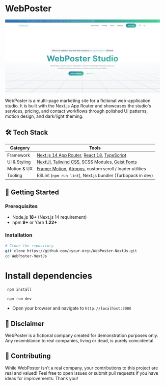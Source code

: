 <!-- <h4 align="center">Welcome to the WebPoster project repository! We are here to show you an incredible website for a web application development company!</h3>

[![Banner](./public/BannerWebPoster.png)](https://web-poster-nextjs.vercel.app)

## 🤖 About WebPoster

Website for a web application development company has more than 5 pages.

## 🛠 Technologies Used

We've assembled quite the tech stack to bring WebPoster to life:

- [React](https://react.dev/)
- [NextJs](https://nextjs.org/)
- [TypeScript](https://www.typescriptlang.org/)
- [Scss](https://sasscss.org/)

**Libraries:** [`TailwindCss`](https://tailwindcss.com/), [`NextUI`](https://nextui.org/),[`Framer Motion`](https://www.framer.com/motion/), [`Atropos`](https://atroposjs.com/), [`Resend`](https://resend.com/), [`React-Hot-Toast`](https://react-hot-toast.com/)` -->

# WebPoster

[![Banner](./public/BannerWebPoster.png)](https://web-poster-nextjs.vercel.app)

WebPoster is a multi-page marketing site for a fictional web-application studio. It is built with the Next.js App Router and showcases the studio's services, pricing, and contact workflows through polished UI patterns, motion design, and dark/light theming.

## 🛠️ Tech Stack

| Category     | Tools                                                                                                                         |
| ------------ | ----------------------------------------------------------------------------------------------------------------------------- |
| Framework    | [Next.js 14 App Router](https://nextjs.org/), [React 18](https://react.dev/), [TypeScript](https://www.typescriptlang.org/)   |
| UI & Styling | [NextUI](https://nextui.org/), [Tailwind CSS](https://tailwindcss.com/), SCSS Modules, [Geist Fonts](https://vercel.com/font) |
| Motion & UX  | [Framer Motion](https://www.framer.com/motion/), [Atropos](https://atroposjs.com/), custom scroll / loader utilities          |
| Tooling      | ESLint (`npm run lint`), Next.js bundler (Turbopack in dev)                                                                   |

## 🚀 Getting Started

### Prerequisites

- Node.js **18+** (Next.js 14 requirement)
- npm **9+** or Yarn **1.22+**

### Installation

```bash
# Clone the repository
git clone https://github.com/<your-org>/WebPoster-NextJs.git
cd WebPoster-NextJs
```

# Install dependencies

```bash
 npm install
```

```bash
 npm run dev
```

<!-- ## 🚀 Getting Started

- Clone the repository
- Install dependencies with `npm install`

```bash
 npm install
```

- Run the development server with `npm run dev`

```bash
 npm run dev
``` -->

- Open your browser and navigate to `http://localhost:3000`

## 📜 Disclaimer

WebPoster is a fictional company created for demonstration purposes only. Any resemblance to real companies, living or dead, is purely coincidental.

## 🤝 Contributing

While WebPoster isn't a real company, your contributions to this project are real and valued! Feel free to open issues or submit pull requests if you have ideas for improvements. Thank you!
